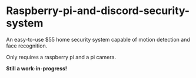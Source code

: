 # Raspberry-pi-and-discord-security-system
An easy-to-use $55 home security system capable of motion detection and face recognition.

Only requires a raspberry pi and a pi camera.

**Still a work-in-progress!**
